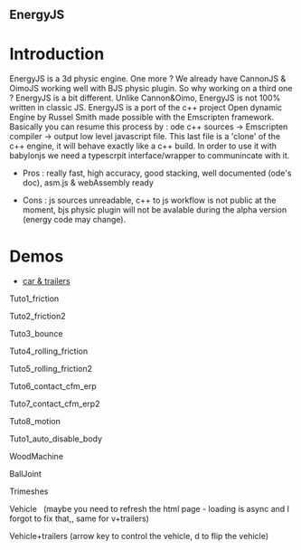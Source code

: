 
## EnergyJS

# Introduction

EnergyJS is a  3d physic engine. One more ? We already have CannonJS & OimoJS working well with BJS physic  plugin. So why working on a third one ? 
EnergyJS is a bit different. Unlike Cannon&Oimo, EnergyJS is not 100% written in classic JS. EnergyJS is a port of the c++ project Open dynamic Engine by Russel Smith made possible with the  Emscripten framework. Basically you can resume this process by  :  ode c++ sources → Emscripten compiler → output low level javascript file. This last file is a 'clone' of the c++ engine, it will behave exactly like  a c++ build. In order to use it with babylonjs we need a typescrpit interface/wrapper to communincate with it. 

* Pros : really fast, high accuracy, good stacking, well documented (ode's doc), asm.js & webAssembly ready

* Cons : js sources unreadable, c++ to js workflow is not public at the moment, bjs physic plugin will not be avalable during the alpha version (energy code may change).

# Demos

* [car & trailers](http://www.visualiser.fr/energy/index.php?ID=1)

Tuto1_friction

Tuto2_friction2

Tuto3_bounce

Tuto4_rolling_friction

Tuto5_rolling_friction2

Tuto6_contact_cfm_erp

Tuto7_contact_cfm_erp2

Tuto8_motion

Tuto1_auto_disable_body

WoodMachine

BallJoint

Trimeshes

Vehicle   (maybe you need to refresh the html page - loading is async and I forgot to fix that,, same for v+trailers)

Vehicle+trailers (arrow key to control the vehicle, d to flip the vehicle)












